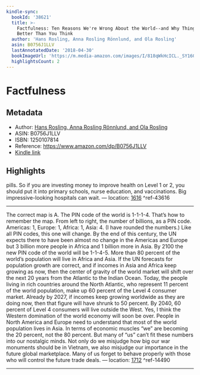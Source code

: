 ```yaml
---
kindle-sync:
  bookId: '38621'
  title: >-
    Factfulness: Ten Reasons We're Wrong About the World--and Why Things Are
    Better Than You Think
  author: 'Hans Rosling, Anna Rosling Rönnlund, and Ola Rosling'
  asin: B0756J1LLV
  lastAnnotatedDate: '2018-04-30'
  bookImageUrl: 'https://m.media-amazon.com/images/I/818qWkHcICL._SY160.jpg'
  highlightsCount: 2
---
```

# Factfulness
## Metadata
* Author: [Hans Rosling, Anna Rosling Rönnlund, and Ola Rosling](https://www.amazon.comundefined)
* ASIN: B0756J1LLV
* ISBN: 1250107814
* Reference: https://www.amazon.com/dp/B0756J1LLV
* [Kindle link](kindle://book?action=open&asin=B0756J1LLV)

## Highlights
pills. So if you are investing money to improve health on Level 1 or 2, you should put it into primary schools, nurse education, and vaccinations. Big impressive-looking hospitals can wait. — location: [1616](kindle://book?action=open&asin=B0756J1LLV&location=1616) ^ref-43616

---
The correct map is A. The PIN code of the world is 1-1-1-4. That’s how to remember the map. From left to right, the number of billions, as a PIN code. Americas: 1, Europe: 1, Africa: 1, Asia: 4. (I have rounded the numbers.) Like all PIN codes, this one will change. By the end of this century, the UN expects there to have been almost no change in the Americas and Europe but 3 billion more people in Africa and 1 billion more in Asia. By 2100 the new PIN code of the world will be 1-1-4-5. More than 80 percent of the world’s population will live in Africa and Asia. If the UN forecasts for population growth are correct, and if incomes in Asia and Africa keep growing as now, then the center of gravity of the world market will shift over the next 20 years from the Atlantic to the Indian Ocean. Today, the people living in rich countries around the North Atlantic, who represent 11 percent of the world population, make up 60 percent of the Level 4 consumer market. Already by 2027, if incomes keep growing worldwide as they are doing now, then that figure will have shrunk to 50 percent. By 2040, 60 percent of Level 4 consumers will live outside the West. Yes, I think the Western domination of the world economy will soon be over. People in North America and Europe need to understand that most of the world population lives in Asia. In terms of economic muscles “we” are becoming the 20 percent, not the 80 percent. But many of “us” can’t fit these numbers into our nostalgic minds. Not only do we misjudge how big our war monuments should be in Vietnam, we also misjudge our importance in the future global marketplace. Many of us forget to behave properly with those who will control the future trade deals. — location: [1712](kindle://book?action=open&asin=B0756J1LLV&location=1712) ^ref-14490

---
